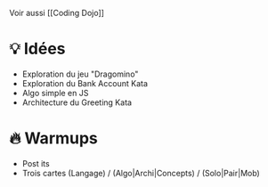Voir aussi [[Coding Dojo]]

# 💡 Idées  
  
- Exploration du jeu "Dragomino"  
- Exploration du Bank Account Kata  
- Algo simple en JS  
- Architecture du Greeting Kata  
  
# 🔥 Warmups  
  
- Post its  
- Trois cartes (Langage) / (Algo|Archi|Concepts) / (Solo|Pair|Mob)